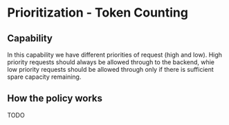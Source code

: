 # Prioritization - Token Counting

## Capability

In this capability we have different priorities of request (high and low).
High priority requests should always be allowed through to the backend, whie low priority requests should be allowed through only if there is sufficient spare capacity remaining.

## How the policy works

TODO


